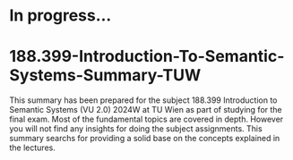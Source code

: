 # In progress...

# 188.399-Introduction-To-Semantic-Systems-Summary-TUW
This summary has been prepared for the subject 188.399 Introduction to Semantic Systems (VU 2.0) 2024W at TU Wien as part of studying for the final exam. Most of the fundamental topics are covered in depth.
However you will not find any insights for doing the subject assignments. This summary searchs for providing a solid base on the concepts explained in the lectures.
